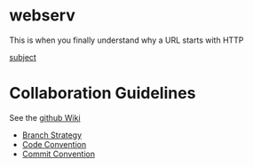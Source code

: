 # webserv
This is when you finally understand why a URL starts with HTTP

[subject](https://cdn.intra.42.fr/pdf/pdf/103035/en.subject.pdf)


# Collaboration Guidelines

See the [github Wiki](https://github.com/WebWaveMaker/webserv/wiki)

- [Branch Strategy](https://github.com/WebWaveMaker/webserv/wiki/Branch-Strategy)
- [Code Convention](https://github.com/WebWaveMaker/webserv/wiki/Code-Convention)
- [Commit Convention](https://github.com/WebWaveMaker/webserv/wiki/Commit-Convention)

